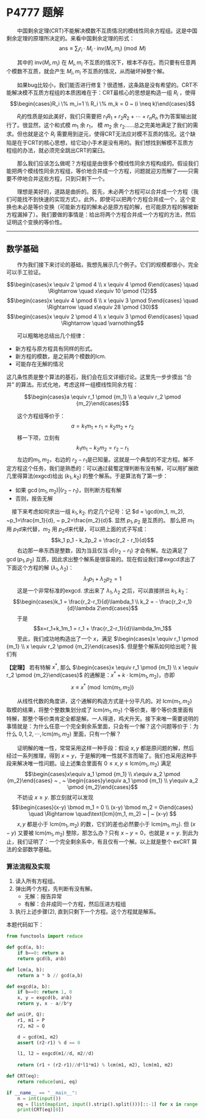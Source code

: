 # P4777 题解

　　中国剩余定理(CRT)不能解决模数不互质情况的模线性同余方程组。这是中国剩余定理的原理所决定的。来看中国剩余定理的形式：
  $$\text{ans} \equiv \sum_{i} r_i \cdot M_i \cdot \text{inv}(M_i, m_i) \pmod M$$
  
　　其中的 $\text{inv}(M_i, m_i)$ 在 $M_i, m_i$ 不互质的情况下，根本不存在。而只要有任意两个模数不互质，就会产生 $M_i, m_i$ 不互质的情况，从而破坏掉整个解。
  
  
　　如果bug比较小，我们能否进行修复？很遗憾，这条路是没有希望的。CRT不能解决模不互质方程组的本质困难在于：CRT最核心的思想是构造一组 $R_i$ ，使得
  $$\begin{cases}R_i \% m_i=1 \\ R_i \% m_k = 0 ~ (i \neq k)\end{cases}$$
  
  
　　$R_i$的性质是如此美好，我们只需要把 $r_1R_1+r_2R_2+\cdots +r_nR_n$ 作为答案输出就行了。很显然，这个和式模 $m_1$ 余 $r_1$， 模 $m_2$ 余 $r_2$……总之完美地满足了我们的需求。但也就是这个 $R_i$ 需要用到逆元，使得CRT无法应对模不互质的情况。这个缺陷是在于CRT的核心思想，给它动小手术是没有用的。我们想找到解模不互质方程组的办法，就必须完全跳出CRT的窠臼。
  
  
　　那么我们应该怎么做呢？方程组是由很多个模线性同余方程构成的。假设我们能把两个模线性同余方程组，等价地合并成一个方程，问题就迎刃而解了——只需要不停地合并这些方程，只到只剩下一个。
  
  
　　理想是美好的，道路是曲折的。首先，未必两个方程可以合并成一个方程（我们可能找不到快速的实现方式）。此外，即使可以把两个方程合并成一个，这个变换也未必是等价变换（可能新方程的解未必是原方程的解，也可能原方程的解被新方程漏掉了）。我们要做的事情是：给出将两个方程合并成一个方程的方法，然后证明这个变换的等价性。
  
---
  
## 数学基础 
　　作为我们接下来讨论的基础，我想先展示几个例子。它们的规模都很小，完全可以手工验证。
  
$$\begin{cases}x \equiv 2 \pmod 4 \\ x \equiv 4 \pmod 6\end{cases} \quad \Rightarrow \quad x\equiv 10 \pmod {12}$$
$$\begin{cases}x \equiv 4 \pmod 6 \\ x \equiv 3 \pmod 5\end{cases} \quad \Rightarrow \quad x\equiv 28 \pmod {30}$$
$$\begin{cases}x \equiv 2 \pmod 4 \\ x \equiv 3 \pmod 6\end{cases} \quad \Rightarrow \quad \varnothing$$

　　可以粗略地总结出几个规律：
- 新方程与原方程具有同样的形式。
- 新方程的模数，是之前两个模数的lcm.
- 可能存在无解的情况

这几条性质是整个算法的基石，我们会在后文详细讨论。这里先一步步摸出 “合并” 的算法。形式化地，考虑这样一组模线性同余方程：

  $$\begin{cases}a \equiv r_1 \pmod {m_1} \\ a \equiv r_2 \pmod {m_2}\end{cases}$$
  
　　这个方程组等价于：
  $$a = k_1m_1 + r_1 = k_2m_2 + r_2$$
　　移一下项，立刻有 
  $$k_1m_1 - k_2m_2 = r_2 - r_1$$
　　左边的$m_1, m_2$，右边的 $r_2-r_1$是已知量。这就是一个典型的不定方程。解不定方程这个任务，我们是熟悉的：可以通过裴蜀定理判断有没有解，可以用扩展欧几里得算法(exgcd)给出 $(k_1, k_2)$ 的整个解系。于是算法有了第一步：
  

- 如果 $\gcd(m_1, m_2) | (r_2-r_1)$，则判断方程有解
- 否则，报告无解

　接下来考虑如何求出一组 $k_1, k_2$. 约定几个记号：记 $d = \gcd(m_1, m_2), ~p_1=\frac{m_1}{d}, ~ p_2=\frac{m_2}{d}$. 显然 $p_1, p_2$ 是互质的。 那么把 $m_1$ 用 $p_1 d$来代替，$m_2$ 用 $p_2 d$来代替，可以把上面的式子写成：
 $$k_1 p_1 - k_2p_2 = \frac{r_2 - r_1}{d}$$
　　右边那一串东西是整数，因为当且仅当 $d | (r_2-r_1)$ 才会有解。左边满足了 $\gcd(p_1, p_2)$ 互质，因此求出整个解系是很容易的。现在假设我们拿exgcd求出了下面这个方程的解 $(\lambda_1, \lambda_2)$：
  $$\lambda_1p_1 + \lambda_2p_2 = 1$$
　　这是一个非常标准的exgcd. 求出来了 $\lambda_1, \lambda_2$ 之后，可以直接拼出 $k_1, k_2$：
  $$\begin{cases}k_1 = \frac{r_2-r_1}{d}\lambda_1 \\ k_2 = - \frac{r_2-r_1}{d}\lambda 2\end{cases}$$
　　于是
  $$x=r_1+k_1m_1 = r_1 + \frac{r_2-r_1}{d}\lambda_1m_1$$
　　至此，我们成功地构造出了一个 $x$，满足 $\begin{cases}x \equiv r_1 \pmod {m_1} \\ x \equiv r_2 \pmod {m_2}\end{cases}$. 但是整个解系如何给出呢？我们有
  
  
**【定理】** 若有特解 $x^*$, 那么 $\begin{cases}x \equiv r_1 \pmod {m_1} \\ x \equiv r_2 \pmod {m_2}\end{cases}$ 的通解是：$x ^ * + k\cdot \text{lcm}(m_1, m_2)$，亦即
$$x \equiv x^* \pmod {\text{lcm}(m_1, m_2)}$$

　　从线性代数的角度讲，这个通解的构造方式是十分平凡的。对 $\text{lcm}(m_1, m_2)$ 取模的结果，将整个整数集划分成了 $\text{lcm}(m_1, m_2)$ 个等价类，哪个等价类里面有特解，那整个等价类肯定全都是解。一人得道，鸡犬升天。接下来唯一需要说明的事情就是：为什么任意一个完全剩余系里面，只会有一个解？这个问题等价于：为什么 $0, 1,2,\cdots ,\text{lcm}(m_1, m_2)$ 里面，只有一个解？
  
  
　　证明解的唯一性，常常采用这样一种手段：假设 $x, y$ 都是原问题的解，然后经过一系列推理，得到 $x=y$，于是解的唯一性就不言而喻了。我们也采用这种手段来解决唯一性问题。设上述集合里面有 $0\leq x, y \leq \text{lcm}(m_1, m_2)$ 满足 
  $$\begin{cases}x\equiv a_1 \pmod {m_1} \\ x\equiv a_2 \pmod {m_2}\end{cases} ~ , ~ \begin{cases}y\equiv a_1 \pmod {m_1} \\ y\equiv a_2 \pmod {m_2}\end{cases}$$
　　不妨设 $x\geq y$. 那立刻就可以发现
  $$\begin{cases}(x-y) \bmod m_1 = 0 \\ (x-y) \bmod m_2 = 0\end{cases} \quad \Rightarrow \quad\text{lcm}(m_1, m_2) ~ | ~ (x-y) $$
　　$x, y$ 都是小于 $\text{lcm}(m_1, m_2)$ 的数，它们的差也必然要小于  $\text{lcm}(m_1, m_2)$. 但 $(x-y)$ 又要被 $\text{lcm}(m_1, m_2)$ 整除，那怎么办？只有 $x-y=0$，也就是 $x=y$. 到此为止，我们证明了：一个完全剩余系中，有且仅有一个解。以上就是整个 exCRT 算法的全部数学基础。
  

### 算法流程及实现
1. 读入所有方程组。
2. 弹出两个方程，先判断有没有解。
    - 无解：报告异常
    - 有解：合并成同一个方程，然后压进方程组
3. 执行上述步骤(2), 直到只剩下一个方程。这个方程就是解系。 

本题代码如下：
```python
from functools import reduce

def gcd(a, b):
    if b==0: return a
    return gcd(b, a%b)

def lcm(a, b):
    return a * b // gcd(a,b)

def exgcd(a, b):
    if b==0: return 1, 0
    x, y = exgcd(b, a%b)
    return y, x - a//b*y

def uni(P, Q):
    r1, m1 = P
    r2, m2 = Q

    d = gcd(m1, m2)
    assert (r2-r1) % d == 0

    l1, l2 = exgcd(m1//d, m2//d)
    
    return (r1 + (r2-r1)//d*l1*m1) % lcm(m1, m2), lcm(m1, m2)

def CRT(eq):
    return reduce(uni, eq)

if __name__ == "__main__":
    n = int(input())
    eq = [list(map(int, input().strip().split()))[::-1] for x in range(n)]
    print(CRT(eq)[0])
```